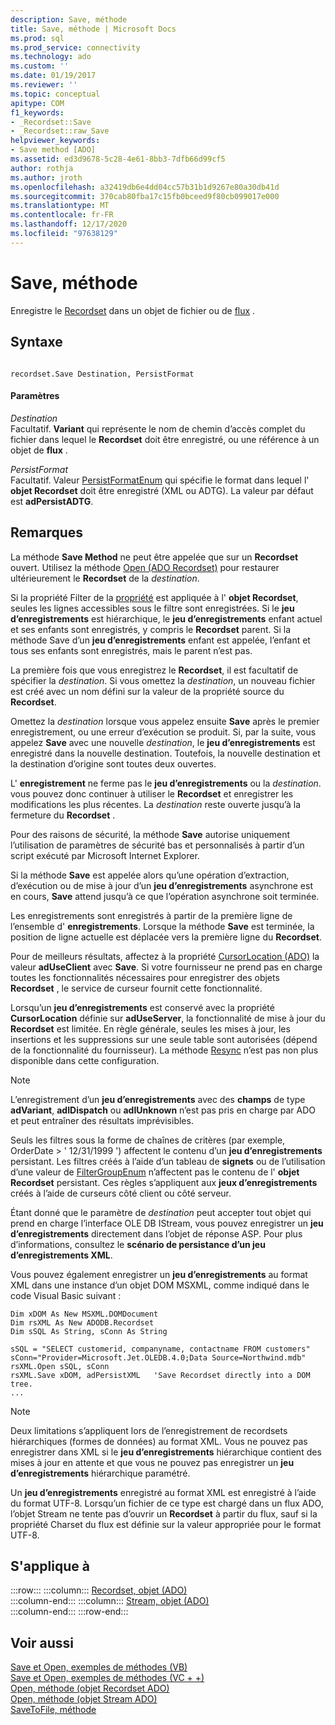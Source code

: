 ```yaml
---
description: Save, méthode
title: Save, méthode | Microsoft Docs
ms.prod: sql
ms.prod_service: connectivity
ms.technology: ado
ms.custom: ''
ms.date: 01/19/2017
ms.reviewer: ''
ms.topic: conceptual
apitype: COM
f1_keywords:
- _Recordset::Save
- _Recordset::raw_Save
helpviewer_keywords:
- Save method [ADO]
ms.assetid: ed3d9678-5c28-4e61-8bb3-7dfb66d99cf5
author: rothja
ms.author: jroth
ms.openlocfilehash: a32419db6e4dd04cc57b31b1d9267e80a30db41d
ms.sourcegitcommit: 370cab80fba17c15fb0bceed9f80cb099017e000
ms.translationtype: MT
ms.contentlocale: fr-FR
ms.lasthandoff: 12/17/2020
ms.locfileid: "97638129"
---
```

# <a name="save-method"></a>Save, méthode
Enregistre le [Recordset](./recordset-object-ado.md) dans un objet de fichier ou de [flux](./stream-object-ado.md) .  
  
## <a name="syntax"></a>Syntaxe  
  
```  
  
recordset.Save Destination, PersistFormat  
```  
  
#### <a name="parameters"></a>Paramètres  
 *Destination*  
 Facultatif. **Variant** qui représente le nom de chemin d’accès complet du fichier dans lequel le **Recordset** doit être enregistré, ou une référence à un objet de **flux** .  
  
 *PersistFormat*  
 Facultatif. Valeur [PersistFormatEnum](./persistformatenum.md) qui spécifie le format dans lequel l' **objet Recordset** doit être enregistré (XML ou ADTG). La valeur par défaut est **adPersistADTG**.  
  
## <a name="remarks"></a>Remarques  
 La méthode **Save Method** ne peut être appelée que sur un **Recordset** ouvert. Utilisez la méthode [Open (ADO Recordset)](./open-method-ado-recordset.md) pour restaurer ultérieurement le **Recordset** de la *destination*.  
  
 Si la propriété Filter de la [propriété](./filter-property.md) est appliquée à l' **objet Recordset**, seules les lignes accessibles sous le filtre sont enregistrées. Si le **jeu d’enregistrements** est hiérarchique, le **jeu d’enregistrements** enfant actuel et ses enfants sont enregistrés, y compris le **Recordset** parent. Si la méthode Save d’un **jeu d’enregistrements** enfant est appelée, l’enfant et tous ses enfants sont enregistrés, mais le parent n’est pas.  
  
 La première fois que vous enregistrez le **Recordset**, il est facultatif de spécifier la *destination*. Si vous omettez la *destination*, un nouveau fichier est créé avec un nom défini sur la valeur de la propriété source du **Recordset**.  
  
 Omettez la *destination* lorsque vous appelez ensuite **Save** après le premier enregistrement, ou une erreur d’exécution se produit. Si, par la suite, vous appelez **Save** avec une nouvelle *destination*, le **jeu d’enregistrements** est enregistré dans la nouvelle destination. Toutefois, la nouvelle destination et la destination d’origine sont toutes deux ouvertes.  
  
 L' **enregistrement** ne ferme pas le **jeu d’enregistrements** ou la *destination*. vous pouvez donc continuer à utiliser le **Recordset** et enregistrer les modifications les plus récentes. La *destination* reste ouverte jusqu’à la fermeture du **Recordset** .  
  
 Pour des raisons de sécurité, la méthode **Save** autorise uniquement l’utilisation de paramètres de sécurité bas et personnalisés à partir d’un script exécuté par Microsoft Internet Explorer.  
  
 Si la méthode **Save** est appelée alors qu’une opération d’extraction, d’exécution ou de mise à jour d’un **jeu d’enregistrements** asynchrone est en cours, **Save** attend jusqu’à ce que l’opération asynchrone soit terminée.  
  
 Les enregistrements sont enregistrés à partir de la première ligne de l’ensemble d' **enregistrements**. Lorsque la méthode **Save** est terminée, la position de ligne actuelle est déplacée vers la première ligne du **Recordset**.  
  
 Pour de meilleurs résultats, affectez à la propriété [CursorLocation (ADO)](./cursorlocation-property-ado.md) la valeur **adUseClient** avec **Save**. Si votre fournisseur ne prend pas en charge toutes les fonctionnalités nécessaires pour enregistrer des objets **Recordset** , le service de curseur fournit cette fonctionnalité.  
  
 Lorsqu’un **jeu d’enregistrements** est conservé avec la propriété **CursorLocation** définie sur **adUseServer**, la fonctionnalité de mise à jour du **Recordset** est limitée. En règle générale, seules les mises à jour, les insertions et les suppressions sur une seule table sont autorisées (dépend de la fonctionnalité du fournisseur). La méthode [Resync](./resync-method.md) n’est pas non plus disponible dans cette configuration.  
  
> [!NOTE]
>  L’enregistrement d’un **jeu d’enregistrements** avec des **champs** de type **adVariant**, **adIDispatch** ou **adIUnknown** n’est pas pris en charge par ADO et peut entraîner des résultats imprévisibles.  
  
 Seuls les filtres sous la forme de chaînes de critères (par exemple, OrderDate > ' 12/31/1999 ') affectent le contenu d’un **jeu d’enregistrements** persistant. Les filtres créés à l’aide d’un tableau de **signets** ou de l’utilisation d’une valeur de [FilterGroupEnum](./filtergroupenum.md) n’affectent pas le contenu de l' **objet Recordset** persistant. Ces règles s’appliquent aux **jeux d’enregistrements** créés à l’aide de curseurs côté client ou côté serveur.  
  
 Étant donné que le paramètre de *destination* peut accepter tout objet qui prend en charge l’interface OLE DB IStream, vous pouvez enregistrer un **jeu d’enregistrements** directement dans l’objet de réponse ASP. Pour plus d’informations, consultez le **scénario de persistance d’un jeu d’enregistrements XML**.  
  
 Vous pouvez également enregistrer un **jeu d’enregistrements** au format XML dans une instance d’un objet DOM MSXML, comme indiqué dans le code Visual Basic suivant :  
  
```  
Dim xDOM As New MSXML.DOMDocument  
Dim rsXML As New ADODB.Recordset  
Dim sSQL As String, sConn As String  
  
sSQL = "SELECT customerid, companyname, contactname FROM customers"  
sConn="Provider=Microsoft.Jet.OLEDB.4.0;Data Source=Northwind.mdb"  
rsXML.Open sSQL, sConn  
rsXML.Save xDOM, adPersistXML   'Save Recordset directly into a DOM tree.  
...  
```  
  
> [!NOTE]
>  Deux limitations s’appliquent lors de l’enregistrement de recordsets hiérarchiques (formes de données) au format XML. Vous ne pouvez pas enregistrer dans XML si le **jeu d’enregistrements** hiérarchique contient des mises à jour en attente et que vous ne pouvez pas enregistrer un **jeu d’enregistrements** hiérarchique paramétré.  
  
 Un **jeu d’enregistrements** enregistré au format XML est enregistré à l’aide du format UTF-8. Lorsqu’un fichier de ce type est chargé dans un flux ADO, l’objet Stream ne tente pas d’ouvrir un **Recordset** à partir du flux, sauf si la propriété Charset du flux est définie sur la valeur appropriée pour le format UTF-8.  
  
## <a name="applies-to"></a>S'applique à  

:::row:::
    :::column:::
        [Recordset, objet (ADO)](./recordset-object-ado.md)  
    :::column-end:::
    :::column:::
        [Stream, objet (ADO)](./stream-object-ado.md)  
    :::column-end:::
:::row-end:::

## <a name="see-also"></a>Voir aussi  
 [Save et Open, exemples de méthodes (VB)](./save-and-open-methods-example-vb.md)   
 [Save et Open, exemples de méthodes (VC + +)](./save-and-open-methods-example-vc.md)   
 [Open, méthode (objet Recordset ADO)](./open-method-ado-recordset.md)   
 [Open, méthode (objet Stream ADO)](./open-method-ado-stream.md)   
 [SaveToFile, méthode](./savetofile-method.md)